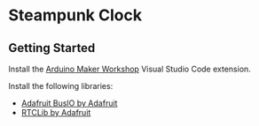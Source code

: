 # Steampunk Clock

## Getting Started

Install the [Arduino Maker Workshop](https://marketplace.visualstudio.com/items?itemName=TheLastOutpostWorkshop.arduino-maker-workshop) Visual Studio Code extension.

Install the following libraries:
- [Adafruit BusIO by Adafruit](https://github.com/adafruit/Adafruit_BusIO)
- [RTCLib by Adafruit](https://github.com/adafruit/RTClib)
